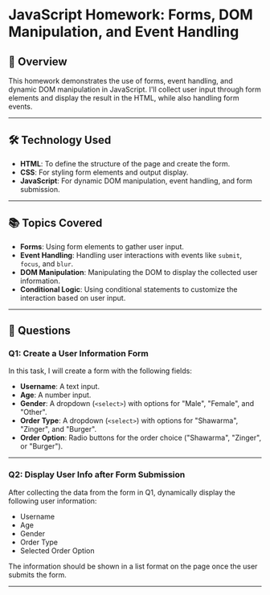 # JavaScript Homework: Forms, DOM Manipulation, and Event Handling

## 📖 Overview
This homework demonstrates the use of forms, event handling, and dynamic DOM manipulation in JavaScript. I'll collect user input through form elements and display the result in the HTML, while also handling form events.

---

## 🛠️ Technology Used
- **HTML**: To define the structure of the page and create the form.
- **CSS**: For styling form elements and output display.
- **JavaScript**: For dynamic DOM manipulation, event handling, and form submission.

---

## 📚 Topics Covered
- **Forms**: Using form elements to gather user input.
- **Event Handling**: Handling user interactions with events like `submit`, `focus`, and `blur`.
- **DOM Manipulation**: Manipulating the DOM to display the collected user information.
- **Conditional Logic**: Using conditional statements to customize the interaction based on user input.

---

## 📄 Questions

### Q1: Create a User Information Form
In this task, I will create a form with the following fields:
- **Username**: A text input.
- **Age**: A number input.
- **Gender**: A dropdown (`<select>`) with options for "Male", "Female", and "Other".
- **Order Type**: A dropdown (`<select>`) with options for "Shawarma", "Zinger", and "Burger".
- **Order Option**: Radio buttons for the order choice ("Shawarma", "Zinger", or "Burger").

---

### Q2: Display User Info after Form Submission
After collecting the data from the form in Q1, dynamically display the following user information:
- Username
- Age
- Gender
- Order Type
- Selected Order Option

The information should be shown in a list format on the page once the user submits the form.

---
